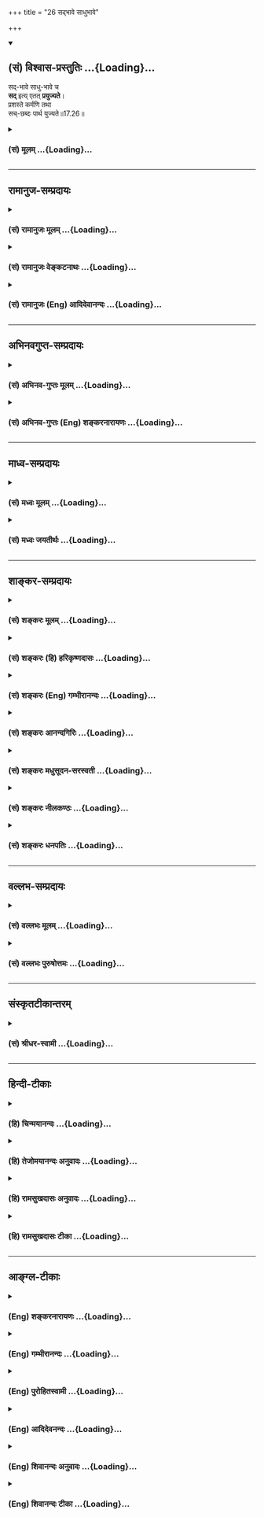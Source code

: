 +++
title = "26 सद्भावे साधुभावे"

+++
<div class="js_include" newlevelforh1="2" title="(सं) विश्वास-प्रस्तुतिः" unfilled url="/mahAbhAratam/shlokashaH/06-bhIShma-parva/03-bhagavad-gItA-parva/saMskRtam/vishvAsa-prastutiH/17_shraddhA-traya-vibhA/26_sadbhAve_sAdhubhA.md">
<details open><summary><h2>(सं) विश्वास-प्रस्तुतिः ...{Loading}...</h2></summary>

सद्-भावे साधु-भावे च  
**सद्** इत्य् एतत् **प्रयुज्यते**।  
प्रशस्ते कर्मणि तथा  
सच्-छब्दः पार्थ युज्यते॥17.26॥
</details>
</div>
<div class="js_include collapsed" newlevelforh1="3" title="(सं) मूलम्" unfilled url="/mahAbhAratam/shlokashaH/06-bhIShma-parva/03-bhagavad-gItA-parva/saMskRtam/mUlam/17_shraddhA-traya-vibhA/26_sadbhAve_sAdhubhA.md">
<details><summary><h3>(सं) मूलम् ...{Loading}...</h3></summary>

सद्भावे साधुभावे च सदित्येतत्प्रयुज्यते।  
प्रशस्ते कर्मणि तथा सच्छब्दः पार्थ युज्यते।।17.26।।
</details>
</div>


_________________
## रामानुज-सम्प्रदायः
<div class="js_include collapsed" newlevelforh1="3" title="(सं) रामानुजः मूलम्" unfilled url="/mahAbhAratam/shlokashaH/06-bhIShma-parva/03-bhagavad-gItA-parva/saMskRtam/rAmAnujaH/mUlam/17_shraddhA-traya-vibhA/26_sadbhAve_sAdhubhA.md">
<details><summary><h3>(सं) रामानुजः मूलम् ...{Loading}...</h3></summary>

।।17.26।।**सद्भावे** विद्यमानतायां **साधुभावे** कल्याणभावे **च**
सर्ववस्तुषु **सद् इति एतत्** पदं **प्रयुज्यते** लोकवेदयोः। **तथा**
केनचित् पुरुषेण अनुष्ठिते लौकिके **प्रशस्ते** कल्याणे कर्मणि सत्कर्म
इदम् इति **सच्छब्दो** **युज्यते** प्रयुज्यते इत्यर्थः।

</details>
</div>
<div class="js_include collapsed" newlevelforh1="3" title="(सं) रामानुजः वेङ्कटनाथः" unfilled url="/mahAbhAratam/shlokashaH/06-bhIShma-parva/03-bhagavad-gItA-parva/saMskRtam/rAmAnujaH/venkaTanAthaH/17_shraddhA-traya-vibhA/26_sadbhAve_sAdhubhA.md">
<details><summary><h3>(सं) रामानुजः वेङ्कटनाथः ...{Loading}...</h3></summary>

  
  
।।17.26।। त्रयाणां त्रिभिरन्वये प्रतिपिपादयिषितेसद्भावे साधुभावे च
इत्यप्रस्तुतोपन्यासः किमर्थः इत्यत्राऽऽह -- अथैषामिति। यथा
प्रयोगबलाद्विद्यमानत्वादिषु सच्छब्दप्रवृत्तिरङ्गीक्रियते; एवं
प्रस्तुतेऽपीत्यभिप्रायेणानेकार्थोदाहरणंविद्यमानतायामिति
असद्विलक्षणत्वरूपसत्त्वविषयो वा; वर्तमानत्वविषयो वा सद्भावशब्द इति भावः।
साधुकारी साधुर्भवति \[बृ.उ.4।4।5\] इत्यादिष्विवात्रापि साधुशब्दः
पुण्यादिरूपत्वपर इत्याहकल्याणभाव इति तच्छब्दान्वयेमोक्षकाङ्क्षिभिः इति
विशेषणात्। इह तुप्रशस्ते कर्मणि इति
प्रशस्ततामात्रनिमित्तवचनान्मोक्षेतरपुरुषार्थसाधनलक्षणतया सच्छब्दोऽत्र
व्युत्पाद्यत इति भावः। अत्यन्तविजातीयेष्वप्युक्तोपाधिद्वययोगे
सच्छब्दोऽनुवृत्त इत्यभिप्रायेणाऽऽह -- सर्ववस्तुष्विति। प्रयुज्यते
इत्यविशेषनिर्देशात् प्रयोगस्य सार्वत्रिकत्वेन दार्ढ्यं सूच्यत
इत्याहलोकवेदयोरिति। तथा इति प्रस्तुतासन्ने लौकिकोदाहरणार्थम् अन्यथा
पुनरुक्तिप्रसङ्गात्; इत्यभिप्रायेणाऽऽहलौकिक इति। साधुभावे इति
निर्दिष्टमेव निमित्तं प्रकृतासन्नोदाहरणान्तरे प्रशस्तशब्देनावतार्यत
इत्यभिप्रायेणाऽऽह -- कल्याण इति। धातुलीनार्थव्यञ्जनमात्रमुपसर्गेण
क्रियते। अतोऽत्र श्लोकेयुज्यतेप्रयुज्यते
इतिपदद्वयमेकार्थमित्याहप्रयुज्यत इत्यर्थ इति।  
  

</details>
</div>
<div class="js_include collapsed" newlevelforh1="3" title="(सं) रामानुजः (Eng) आदिदेवानन्दः" unfilled url="/mahAbhAratam/shlokashaH/06-bhIShma-parva/03-bhagavad-gItA-parva/saMskRtam/rAmAnujaH/english/AdidevAnandaH/17_shraddhA-traya-vibhA/26_sadbhAve_sAdhubhA.md">
<details><summary><h3>(सं) रामानुजः (Eng) आदिदेवानन्दः ...{Loading}...</h3></summary>

17.26 The word Sat is applied in Vedic and common usage, in respect of all contexts to express existence (Sadbhava) and auspiciousness
(Sadhubhava). Similarly, in relation to any praiseworthy worldly act,
viz., auspicious undertaking by someone, the word Sat is applied to express, 'This is a good act.'

</details>
</div>


_________________
## अभिनवगुप्त-सम्प्रदायः
<div class="js_include collapsed" newlevelforh1="3" title="(सं) अभिनव-गुप्तः मूलम्" unfilled url="/mahAbhAratam/shlokashaH/06-bhIShma-parva/03-bhagavad-gItA-parva/saMskRtam/abhinava-guptaH/mUlam/17_shraddhA-traya-vibhA/26_sadbhAve_sAdhubhA.md">
<details><summary><h3>(सं) अभिनव-गुप्तः मूलम् ...{Loading}...</h3></summary>

।।17.23 -- 17.27।। इदानीं ये गुणत्रितयसंकटोत्तीर्णधियः ते क्रियां
कथमाचरन्ति इति तादृक़्प्रकार उच्यते -- ओमित्यादि अभिधीयते इत्यन्तम्। ओं
तत् सत् इत्येभिस्त्रिभिः शब्दैर्ब्रह्मणो निर्देशः; संमुखीकरणम्। तत्र ओम्
इत्यनेन शास्त्रार्थोऽयमादेहसंबन्धमूरीकार्य इति सूच्यते। तत् इति
सर्वनामपदेन सामान्यमात्राभिधायिना विशेषपरामर्शमात्रासमर्थेन फलानभिसंधानं
ब्रह्मण्युच्यते अभिसंधानस्य विशेषपरिग्रहमन्तरेण अभावात्
सकलविशेषानुग्राहित्वेऽपि सकलफलसंधाने सर्वकर्तृतायामपि
विशिष्टफलायोगात्। सत् इत्यमुया श्रुत्या प्रशंसा अभिधीयते। क्रियमाणमपि इदं
यज्ञादिकं दुष्टम् इति बुद्ध्या क्रियमाणं तामसतामेति। विशिष्टफलाभिसंधानेन
च क्रियमाणं न च सत्; बन्धाधायकमेवेति। तस्मात् कर्तव्यमिदम् इति मन्वानाः
\[ फलविशेषमनभिसंदधानाः \] यज्ञादि कुर्वाणा अपि न बध्यन्ते।
अनेनैवाभिप्रायेण आदिपर्वण्युक्तम् -- तपो न कल्कोऽध्ययनं न कल्कः  
  
स्वाभाविको वेदविधिर्न कल्कः।  
  
प्रसह्य वित्ताहरणं न कल्क  
  
स्तान्येव भावोपहतानि कल्कः।।  
  
+++(M; Adi; Ch; 1; verse 210 )+++ इति। कल्कः; बन्धकः। स्वाभाविक इति --
ब्राह्मणेन निष्कारणं षडङ्गं +++(omits षडङ्गम् )+++ वेदादि अध्येतव्यम् इति।
प्रसह्य; शास्त्रलोकप्रसिद्धोचितया चेष्टया। भावेन; सत्त्वादिगुणत्रययोगिना
चित्तेन उपहतान्येतान्येव,+++(;N;K उपहतान्येव )+++ बन्धकानि; नान्यथा इति
तात्पर्यम्। अतो यज्ञादि यावच्छरीरभावितया कार्यमेव। तदर्थे \[ च \] हितं (
N;K विहितम् ) कर्म अर्जनादि। यदि वा ओम् इत्यनेन समुपशान्तसमस्तप्रपञ्चम्
तत् इत्यनेनोद्भिद्यमानविश्वतरङ्गपरामर्शमात्रात्मकेच्छास्वातन्त्र्य --
स्वभावम् सत् इत्यनेन इच्छास्वातन्त्र्यभरविजृम्भमाणभेदकम्; पूर्णत्वेऽपि
तावच्चित्रस्वभावतया भवनमिति प्रतिपाद्यते। तथाचोक्तम्,सद्भावे साधुभावे च
इति। तेन परमं प्रशान्तं +++(S परमप्रशान्तरूपं )+++ रूपं पुरस्कृत्य
दित्सायियक्षातितप्सात्मकेच्छातरङ्गसंगतं च मध्येकृत्य
दानयज्ञतपःक्रियाकारककलापपरिपूर्णं यच्चरमं वपुः इदमुल्लसितम्; एतत् खलु
समं त्रितयमनर्गलस्य स्वाभाविकं रूपम् इति कस्य किं कथं कुतः क्व +++(N omits
क्व )+++ केन फलं स्यादिति।

</details>
</div>
<div class="js_include collapsed" newlevelforh1="3" title="(सं) अभिनव-गुप्तः (Eng) शङ्करनारायणः" unfilled url="/mahAbhAratam/shlokashaH/06-bhIShma-parva/03-bhagavad-gItA-parva/saMskRtam/abhinava-guptaH/english/shankaranArAyaNaH/17_shraddhA-traya-vibhA/26_sadbhAve_sAdhubhA.md">
<details><summary><h3>(सं) अभिनव-गुप्तः (Eng) शङ्करनारायणः ...{Loading}...</h3></summary>

17.26 See Comment under 17.27

</details>
</div>


_________________
## माध्व-सम्प्रदायः
<div class="js_include collapsed" newlevelforh1="3" title="(सं) मध्वः मूलम्" unfilled url="/mahAbhAratam/shlokashaH/06-bhIShma-parva/03-bhagavad-gItA-parva/saMskRtam/madhvaH/mUlam/17_shraddhA-traya-vibhA/26_sadbhAve_sAdhubhA.md">
<details><summary><h3>(सं) मध्वः मूलम् ...{Loading}...</h3></summary>

।।17.26।। सद्भावशब्देन प्रजननं सूचितम्। मित्युक्त्वाऽनभिसन्धाय फलं
यज्ञदानतपआदिकृतामतिप्रीतेर्नामसाम्याद्ब्रह्मैव निष्पादितं भवतीत्याशयः।

</details>
</div>
<div class="js_include collapsed" newlevelforh1="3" title="(सं) मध्वः जयतीर्थः" unfilled url="/mahAbhAratam/shlokashaH/06-bhIShma-parva/03-bhagavad-gItA-parva/saMskRtam/madhvaH/jayatIrthaH/17_shraddhA-traya-vibhA/26_sadbhAve_sAdhubhA.md">
<details><summary><h3>(सं) मध्वः जयतीर्थः ...{Loading}...</h3></summary>

।।17.26।। सद्भावे सत्तायां इति प्रतीतिनिरासार्थमाह -- **सद्भावे**ति।
प्रजननं प्रागसतः सत्तापादनम्। यद्यपि सद्भावशब्दः सत्तामात्रवाची
तथाप्यत्र ब्रह्मणो जगज्जनकत्वस्य विवक्षितत्वात्सत्ताविशेषप्रजननपर इति
ज्ञायत इति प्रतिपादयितुं सूचितमित्युक्तम्। नन्वनेन यज्ञादीनां
केतिकर्तव्यता प्रतिपादिता भवता इत्यत आह -- **ओमि**ति।
उक्तोङ्कारार्थज्ञानपूर्वकं अनभिसन्धाय फलं ब्रह्माभिसन्धाय च
ब्रह्मज्ञानभक्तिपूर्वकं तद्विषयत्वेन निष्ठया वेदोक्तप्रकारेण ब्राह्मणैः
सहेत्यपि ग्राह्यम्। आदिपदेन जपादिग्रहणम्। षष्ठी तृतीयार्थे; नामसाम्यात्।
नामसाम्येनावगतात्तत्प्रतिमात्वात्। घटादीनामपि ब्रह्मप्रतिमात्वसाम्यात्को
विशेषो यज्ञादेः इत्यत उक्त**मतिप्रीते**रिति। ब्रह्मणः यज्ञादिषु
निष्पादितं प्रतिष्ठापितम्। अत एवं क्रियमाणे
यज्ञादिकं,सात्त्विकमन्यद्राजसं तामसं वेत्येवमितिकर्तव्यता प्रतिपादितेति
वाक्यशेषः। अत्र हिओं तत्सत् \[17।23\] इत्यनेन ब्रह्मणो यन्नामत्रयं
तद्यज्ञादेरपि वाचकमिति प्रतिपादितम्। तेन यज्ञादेर्ब्रह्मप्रतिमात्वं
सूचितम्। ब्राह्मणाः इत्यादिनोङ्कारं ब्रह्मणि यज्ञादौ च व्युत्पाद्य
तदुच्चारणाचार उक्तः। तेनार्थस्मरणपूर्वकमोङ्कारमुच्चार्य वेदोक्तप्रकारेण
ब्राह्मणैः सह यज्ञादिकं कार्यमिति सूचितम्। तत् इत्यनेन तच्छब्दो यज्ञादौ
ब्रह्मणि च व्युत्पादितः। तेन फलमनभिसन्धाय ब्रह्माभिसन्धाय चेति
लब्धम्। सद्भावः इत्यनेन सच्छब्दो ब्रह्मणि व्याख्यातः। तेन
ब्रह्मज्ञानपूर्वकमिति लभ्यते।

</details>
</div>


_________________
## शाङ्कर-सम्प्रदायः
<div class="js_include collapsed" newlevelforh1="3" title="(सं) शङ्करः मूलम्" unfilled url="/mahAbhAratam/shlokashaH/06-bhIShma-parva/03-bhagavad-gItA-parva/saMskRtam/shankaraH/mUlam/17_shraddhA-traya-vibhA/26_sadbhAve_sAdhubhA.md">
<details><summary><h3>(सं) शङ्करः मूलम् ...{Loading}...</h3></summary>

।।17.26।। --,**सद्भावे;** असतः सद्भावे यथा अविद्यमानस्य पुत्रस्य जन्मनि;
तथा **साधुभावे** च असद्वृत्तस्य असाधोः सद्वृत्तता साधुभावः तस्मिन्
साधुभावे **च सत् इत्येतत्** अभिधानं ब्रह्मणः **प्रयुज्यते** अभिधीयते।
**प्रशस्ते कर्मणि** विवाहादौ च **तथा सच्छब्दः पार्थ; युज्यते**
प्रयुज्यते इत्येतत्।।

</details>
</div>
<div class="js_include collapsed" newlevelforh1="3" title="(सं) शङ्करः (हि) हरिकृष्णदासः" unfilled url="/mahAbhAratam/shlokashaH/06-bhIShma-parva/03-bhagavad-gItA-parva/saMskRtam/shankaraH/hindI/harikRShNadAsaH/17_shraddhA-traya-vibhA/26_sadbhAve_sAdhubhA.md">
<details><summary><h3>(सं) शङ्करः (हि) हरिकृष्णदासः ...{Loading}...</h3></summary>

।।17.26।। ओम् और तत्शब्दका प्रयोग तो कहा गया अब सत्शब्दका प्रयोग कहा जाता
है --, अविद्यमान वस्तुके सद्भावमें यानी जैसे अविद्यमान पुत्रादिके
उत्पन्न होनेमें; तथा साधुभावमें अर्थात् बुरे आचरणोंवाले असाधु पुरुषका जो
सदाचारयुक्त हो जाना है; उसमें; सत् ऐसे इस ब्रह्मके नामका प्रयोग किया
जाता है अर्थात् वहाँ सत् शब्द कहा जाता है तथा हे पार्थ विवाह आदि
माङ्गलिक कर्मोंमें भी सत् शब्द प्रयुक्त होता अर्थात् ( उनमें भी ) सत्
शब्दका प्रयोग किया जाता है।

</details>
</div>
<div class="js_include collapsed" newlevelforh1="3" title="(सं) शङ्करः (Eng) गम्भीरानन्दः" unfilled url="/mahAbhAratam/shlokashaH/06-bhIShma-parva/03-bhagavad-gItA-parva/saMskRtam/shankaraH/english/gambhIrAnandaH/17_shraddhA-traya-vibhA/26_sadbhAve_sAdhubhA.md">
<details><summary><h3>(सं) शङ्करः (Eng) गम्भीरानन्दः ...{Loading}...</h3></summary>

17.26 Etat, this; sat iti, word sat, a name of Brahman; prayujyate, is
used, is uttered; sad-bhave, with regard to (something) coming into
being-with regard to coming into existence of something that was not
there, as for instance the birth of a son who was not there before; so
also sadhu-bhave, with regard to (someone) becoming good-sadhu-bhava
means coming to possess good conduct by an evil person who had bad
behaviour; with regard to that. Tatha, so also, O Son of Prtha; the
sat-sabdah, word sat; yujyate (-which is the same as prayujyate-), is
used; prasaste karmani, with regard to an auspicious rite, such as
mirage etc.

</details>
</div>
<div class="js_include collapsed" newlevelforh1="3" title="(सं) शङ्करः आनन्दगिरिः" unfilled url="/mahAbhAratam/shlokashaH/06-bhIShma-parva/03-bhagavad-gItA-parva/saMskRtam/shankaraH/AnandagiriH/17_shraddhA-traya-vibhA/26_sadbhAve_sAdhubhA.md">
<details><summary><h3>(सं) शङ्करः आनन्दगिरिः ...{Loading}...</h3></summary>

।।17.26।। वृत्तमनूद्यानन्तरश्लोकतात्पर्यमाह -- **तच्छब्दयोरिति।**

</details>
</div>
<div class="js_include collapsed" newlevelforh1="3" title="(सं) शङ्करः मधुसूदन-सरस्वती" unfilled url="/mahAbhAratam/shlokashaH/06-bhIShma-parva/03-bhagavad-gItA-parva/saMskRtam/shankaraH/madhusUdana-sarasvatI/17_shraddhA-traya-vibhA/26_sadbhAve_sAdhubhA.md">
<details><summary><h3>(सं) शङ्करः मधुसूदन-सरस्वती ...{Loading}...</h3></summary>

।।17.26।। तृतीयं सच्छब्दं व्याचष्टे द्वाभ्यां -- सद्भाव इति। सदेव
सोम्येदमग्र आसीत् इत्यादि श्रुतिप्रसिद्धं सदित्येतद्ब्रह्मणो नाम
सद्भावेऽविद्यमानत्वशङ्कायां विद्यमानत्वे साधुभावे चासधुत्वशङ्कायां
साधुत्वे च प्रयुज्यते शिष्टैः। तस्माद्वैगुण्यपरिहारेण यज्ञादेः साधुत्वं
तत्फस्य च विद्यमानत्वं कर्तुं क्षममेतदित्यर्थः। तथा सद्भावसाधुभावयोरिव
प्रशस्तेऽप्रतिबन्धेनाशुसुखजनके माङ्गलिके कर्मणि विवाहादौ सच्छब्दो हे
पार्थ;,युज्यते प्रयुज्यते तस्मादप्रतिबन्धेनाशु फलजनकत्वं वैगुण्यपरिहारेण
यज्ञादेः समर्थमेतन्नामेति,प्रशस्ततरमेतदित्यर्थः।

</details>
</div>
<div class="js_include collapsed" newlevelforh1="3" title="(सं) शङ्करः नीलकण्ठः" unfilled url="/mahAbhAratam/shlokashaH/06-bhIShma-parva/03-bhagavad-gItA-parva/saMskRtam/shankaraH/nIlakaNThaH/17_shraddhA-traya-vibhA/26_sadbhAve_sAdhubhA.md">
<details><summary><h3>(सं) शङ्करः नीलकण्ठः ...{Loading}...</h3></summary>

।।17.26।। तच्छब्दयोर्विनियोगमुक्त्वा सच्छब्दस्य विनियोगमाह द्वाभ्याम् --
**सद्भावे इति।** सद्भावे अस्तित्वे साधुभावे समीचीनत्वे सच्छब्दः सदिदं
कर्मेति प्रशस्ते कर्मणि सत्सत्त्वं वेदोक्तत्वादस्त्येवेति सच्छब्दः
प्रयुज्यते आस्तिकैः।

</details>
</div>
<div class="js_include collapsed" newlevelforh1="3" title="(सं) शङ्करः धनपतिः" unfilled url="/mahAbhAratam/shlokashaH/06-bhIShma-parva/03-bhagavad-gItA-parva/saMskRtam/shankaraH/dhanapatiH/17_shraddhA-traya-vibhA/26_sadbhAve_sAdhubhA.md">
<details><summary><h3>(सं) शङ्करः धनपतिः ...{Loading}...</h3></summary>

।।17.26।। तृतीयनाम्नो विनियोगमाह द्वाभ्यां -- सदिति। सतः सद्भावे
यथाऽविद्यमानस्य पुत्रस्य जन्म तथा साधुभावेऽसदृत्तस्यासाधोः सदृत्तिता
साधुमावस्तस्मिन्साधुभावे च सदित्येतत् ब्रह्मणोऽभिधानं
प्रयुज्यतेऽभिधीयते। तथा प्रश्ते कर्मणि विवाहादौ च स सच्छब्दः प्रयुज्यते;
पृथापुत्रे पार्थशब्दो यथेति सचयन्नाह -- पार्थेति।

</details>
</div>


_________________
## वल्लभ-सम्प्रदायः
<div class="js_include collapsed" newlevelforh1="3" title="(सं) वल्लभः मूलम्" unfilled url="/mahAbhAratam/shlokashaH/06-bhIShma-parva/03-bhagavad-gItA-parva/saMskRtam/vallabhaH/mUlam/17_shraddhA-traya-vibhA/26_sadbhAve_sAdhubhA.md">
<details><summary><h3>(सं) वल्लभः मूलम् ...{Loading}...</h3></summary>

।।17.26।। सदित्यस्यान्वयप्रकारं लोके शब्दव्युत्पत्तिसिद्ध्या दर्शयति --
सद्भाव इति। अस्तीति सत् तस्मिन्भावे। अत्र भावो नाम वस्तु अन्यथा
तत्रान्वस्थितिः स्यात् तेनसद्भावः इत्यत्र सत्पदेनाविर्भूतं भावो
वस्त्वित्यभिधीयते। साधुभावे साधुत्वे च सदिति प्रयुज्यते। प्रशस्ते कर्मणि
च सतो व्यापकस्य ब्रह्मणः,सर्वत्वश्रवणादेव तथा तथा प्रयोगः
सर्वत्रोपपद्यते।

</details>
</div>
<div class="js_include collapsed" newlevelforh1="3" title="(सं) वल्लभः पुरुषोत्तमः" unfilled url="/mahAbhAratam/shlokashaH/06-bhIShma-parva/03-bhagavad-gItA-parva/saMskRtam/vallabhaH/puruShottamaH/17_shraddhA-traya-vibhA/26_sadbhAve_sAdhubhA.md">
<details><summary><h3>(सं) वल्लभः पुरुषोत्तमः ...{Loading}...</h3></summary>

  
  
।।17.26।। लौकिकसत्सु सदिति नाम तत्सम्पादकं भवतीत्याह -- सद्भाव इति।
सद्भावे आस्तिक्यभावे साधुभावे उत्तमत्वभावे चसत् इत्येतन्नाम प्रयुज्यते
तथा प्रशस्ते कर्मणि भगवदर्थके कर्मणि हे पार्थसत् इतिशब्दो युज्यते युक्तो
भवतीति भावः।  
  

</details>
</div>


_________________
## संस्कृतटीकान्तरम्
<div class="js_include collapsed" newlevelforh1="3" title="(सं) श्रीधर-स्वामी" unfilled url="/mahAbhAratam/shlokashaH/06-bhIShma-parva/03-bhagavad-gItA-parva/saMskRtam/shrIdhara-svAmI/17_shraddhA-traya-vibhA/26_sadbhAve_sAdhubhA.md">
<details><summary><h3>(सं) श्रीधर-स्वामी ...{Loading}...</h3></summary>

।।17.26।। सच्छब्दस्य प्राशस्त्यमाह **--** **सद्भाव इति द्वाभ्याम्।**
सद्भावे अस्तित्वे देवदत्तस्य पुत्रादिकमस्तीत्यस्मिन्नर्थे; साधुभावे च
साधुत्वे देवदत्तस्य पुत्रादिश्रेष्ठमित्यस्मिन्नर्थे सदित्येतत्पदं
प्रयुज्यते। प्रशस्ते माङ्गलिके विवाहादिकर्मणि च सदिदं कर्मेति सच्छब्दो
युज्यते प्रयुज्यते संगच्छत इति वा।

</details>
</div>


_________________
## हिन्दी-टीकाः
<div class="js_include collapsed" newlevelforh1="3" title="(हि) चिन्मयानन्दः" unfilled url="/mahAbhAratam/shlokashaH/06-bhIShma-parva/03-bhagavad-gItA-parva/hindI/chinmayAnandaH/17_shraddhA-traya-vibhA/26_sadbhAve_sAdhubhA.md">
<details><summary><h3>(हि) चिन्मयानन्दः ...{Loading}...</h3></summary>

।।17.26।। सत्यता और साधुता तथा कर्म की प्रशस्तता को सत् शब्द के द्वारा
लक्षित किया जाता है। हम सब आपेक्षिक सत्यत्व वाले जगत् में रहते हैं।
हमारे लिए यह स्वाभाविक है कि अपने शरीर; मन और बुद्धि के द्वारा अनुभूयमान
इस जगत् को ही हम पारमार्थिक सत्य समझ लें। अत सत् शब्द के द्वारा हमें यह
स्मरण कराया जाता है कि पारमार्थिक सत्य इस आपेक्षिक सत्य रूप जगत् का भी
अधिष्ठान है।

</details>
</div>
<div class="js_include collapsed" newlevelforh1="3" title="(हि) तेजोमयानन्दः अनुवादः" unfilled url="/mahAbhAratam/shlokashaH/06-bhIShma-parva/03-bhagavad-gItA-parva/hindI/tejomayAnandaH/anuvAdaH/17_shraddhA-traya-vibhA/26_sadbhAve_sAdhubhA.md">
<details><summary><h3>(हि) तेजोमयानन्दः अनुवादः ...{Loading}...</h3></summary>

।।17.26।। हे पार्थ ! सत्य भाव व साधुभाव में 'सत्' शब्द का प्रयोग किया
जाता है, और प्रशस्त (श्रेष्ठ, शुभ) कर्म में 'सत्' शब्द प्रयुक्त होता
है।।

</details>
</div>
<div class="js_include collapsed" newlevelforh1="3" title="(हि) रामसुखदासः अनुवादः" unfilled url="/mahAbhAratam/shlokashaH/06-bhIShma-parva/03-bhagavad-gItA-parva/hindI/rAmasukhadAsaH/anuvAdaH/17_shraddhA-traya-vibhA/26_sadbhAve_sAdhubhA.md">
<details><summary><h3>(हि) रामसुखदासः अनुवादः ...{Loading}...</h3></summary>

।।17.26।। हे पार्थ ! परमात्माके 'सत्'--इस नामका सत्तामात्रमें और श्रेष्ठ
भावमें प्रयोग किया जाता है तथा प्रशंसनीय कर्मके साथ 'सत्' शब्द जोड़ा
जाता है।

</details>
</div>
<div class="js_include collapsed" newlevelforh1="3" title="(हि) रामसुखदासः टीका" unfilled url="/mahAbhAratam/shlokashaH/06-bhIShma-parva/03-bhagavad-gItA-parva/hindI/rAmasukhadAsaH/TIkA/17_shraddhA-traya-vibhA/26_sadbhAve_sAdhubhA.md">
<details><summary><h3>(हि) रामसुखदासः टीका ...{Loading}...</h3></summary>

।।17.26।।***व्याख्या --***  **सद्भावे --** परमत्मा हैं इस प्रकार
परमात्माकी सत्ता(होनेपन) का नाम सद्भाव है। उस परमात्माके सगुणनिर्गुण;
साकारनिराकार आदि जितने रूप हैं और सगुणसाकारमें भी उसके विष्णु; राम;
कृष्ण; शिव; शक्ति; गणेश; सूर्य आदि जितने अवतार हैं; वे सबकेसब सद्भाव के
अन्तर्गत हैं। इस प्रकार जिसका किसी देश; काल; वस्तु आदिमें कभी अभाव नहीं
होता; ऐसे परमात्माके जो अनेक रूप हैं; अनेक नाम हैं; अनेक तरहकी लीलाएँ
हैं; वे सबकेसब सद्भाव के अन्तर्गत हैं।**साधुभावे --** परमात्मप्राप्तिके
लिये अलगअलग सम्प्रदायोंमें अलगअलग जितने साधन बताये गये हैं; उनमें हृदयके
जो दया; क्षमा आदि श्रेष्ठ; उत्तम भाव हैं; वे सबकेसब साधुभाव के अन्तर्गत
हैं।**सदित्येतत्प्रयुज्यते --** सत्तामें और श्रेष्ठतामें सत् शब्दका
प्रयोग किया जाता है अर्थात् जो सदा है; जिसमें,कभी किञ्चिन्मात्र भी कमी
और अभाव नहीं होता -- ऐसे परमात्माके लिये और उस परमात्माकी प्राप्तिके
लिये दैवीसम्पत्तिके जो सत्य; क्षमा; उदारता; त्याग आदि श्रेष्ठ गुण हैं;
उनके लिये सत् शब्दका प्रयोग किया जाता है जैसे -- सत्तत्त्व; सद्गुण;
सद्भाव आदि।**प्रशस्ते कर्मणि तथा सच्छब्दः पार्थ युज्यते --**
परमात्मप्राप्तिके लिये अलगअलग सम्प्रदायोंमें अलगअलग जितने साधन बताये गये
हैं; उनमें क्रियारूपसे जितने श्रेष्ठ आचरण हैं; वे सबकेसब **प्रशस्ते
कर्मणि** के अन्तर्गत हैं। इसी प्रकार शास्त्रविधिके अनुसार यज्ञोपवीत;
विवाह आदि संस्कार अन्नदान; भूमिदान; गोदान आदि दान और कुआँबावड़ी खुदवाना;
धर्मशाला बनवाना; मन्दिर बनवाना; बगीचा लगवाना आदि श्रेष्ठ कर्म भी
**प्रशस्ते कर्मणि** के अन्तर्गत आते हैं। इन सब श्रेष्ठ आचरणोंमें;
श्रेष्ठ कर्मोंमें सत् शब्दका प्रयोग किया जाता है जैसे -- सदाचार;
सत्कर्म; सत्सेवा; सद्व्यवहार आदि।

</details>
</div>


_________________
## आङ्ग्ल-टीकाः
<div class="js_include collapsed" newlevelforh1="3" title="(Eng) शङ्करनारायणः" unfilled url="/mahAbhAratam/shlokashaH/06-bhIShma-parva/03-bhagavad-gItA-parva/english/shankaranArAyaNaH/17_shraddhA-traya-vibhA/26_sadbhAve_sAdhubhA.md">
<details><summary><h3>(Eng) शङ्करनारायणः ...{Loading}...</h3></summary>

17.26. In the sense of 'right one' (or 'manifesting as being') and in the sense of 'proper one' (or 'manifesting perfectly'), this word SAT is employed. Likewise the word SAT is used with regard to the praiseworthy act; O son of Prtha !

</details>
</div>
<div class="js_include collapsed" newlevelforh1="3" title="(Eng) गम्भीरानन्दः" unfilled url="/mahAbhAratam/shlokashaH/06-bhIShma-parva/03-bhagavad-gItA-parva/english/gambhIrAnandaH/17_shraddhA-traya-vibhA/26_sadbhAve_sAdhubhA.md">
<details><summary><h3>(Eng) गम्भीरानन्दः ...{Loading}...</h3></summary>

17.26 This word sat is used with regard to (something) coming into being and with regard to (someone) becoming good. So also, O son of Prtha, the word sat is used with regard to an auspicious rite.

</details>
</div>
<div class="js_include collapsed" newlevelforh1="3" title="(Eng) पुरोहितस्वामी" unfilled url="/mahAbhAratam/shlokashaH/06-bhIShma-parva/03-bhagavad-gItA-parva/english/purohitasvAmI/17_shraddhA-traya-vibhA/26_sadbhAve_sAdhubhA.md">
<details><summary><h3>(Eng) पुरोहितस्वामी ...{Loading}...</h3></summary>

17.26 Sat' means Reality or the highest Good, and also, O Arjuna, it is used to mean an action of exceptional merit.

</details>
</div>
<div class="js_include collapsed" newlevelforh1="3" title="(Eng) आदिदेवनन्दः" unfilled url="/mahAbhAratam/shlokashaH/06-bhIShma-parva/03-bhagavad-gItA-parva/english/AdidevanandaH/17_shraddhA-traya-vibhA/26_sadbhAve_sAdhubhA.md">
<details><summary><h3>(Eng) आदिदेवनन्दः ...{Loading}...</h3></summary>

17.26 This term Sat is used in the sense of existence and goodness. And so also, O Arjuna, the word Sat is applied to an auspicious action.

</details>
</div>
<div class="js_include collapsed" newlevelforh1="3" title="(Eng) शिवानन्दः अनुवादः" unfilled url="/mahAbhAratam/shlokashaH/06-bhIShma-parva/03-bhagavad-gItA-parva/english/shivAnandaH/anuvAdaH/17_shraddhA-traya-vibhA/26_sadbhAve_sAdhubhA.md">
<details><summary><h3>(Eng) शिवानन्दः अनुवादः ...{Loading}...</h3></summary>

17.26 The word ï1Satï1 is used in the sense of reality and of goodness;
and so also, O Arjuna, the word ï1Satï1 is used in the sense of an auspicious act.

</details>
</div>
<div class="js_include collapsed" newlevelforh1="3" title="(Eng) शिवानन्दः टीका" unfilled url="/mahAbhAratam/shlokashaH/06-bhIShma-parva/03-bhagavad-gItA-parva/english/shivAnandaH/TIkA/17_shraddhA-traya-vibhA/26_sadbhAve_sAdhubhA.md">
<details><summary><h3>(Eng) शिवानन्दः टीका ...{Loading}...</h3></summary>

17.26 सद्भावे in the sense of reality; साधुभावे in the sense of goodness; च and; सत् Sat; इति thus; एतत् this; प्रयुज्यते is used;
प्रशस्ते auspicious; कर्मणि (in the sense of) an act; तथा so also; सत्
Sat; शब्दः word; पार्थ O Partha; युज्यते is used.Commentary Satbhava That which is unchanging amidst the changing; that which is permanent amidst the impermanent; that which exists in the past; present and future is Sat the reality behind the everchanging names and forms is Sat the substratum in which the everchanging forms inhere is Sat.
Meritorious action is Sat.Sadhubhava An attribute of harmony with nature; so that the worlds cycle moves smoothly.The word Sat is powerful enough to make a defective action perfect and complete. When a good action is likely to be rendered Asat or bad owing to a single defect;
the use of the word Sat makes it free from defects and brings it to a successful termination. The word Sat removes the evil ality of the action as it has the power of purifying and rendering the act perfect.Sat is Existence Absolute. Sat is Para Brahman. Sat is the inexpressible symbol of that mysterious indescribable; illimitable;
indivisible; selfluminous; immortal Brahman.The word Sat is used when you wish to express the reality of an object which is unreal or which is relatively real; as for instance; the birth of a son who is unreal or relatively real in telling that a man is one of good conduct when his conduct is not good or is only relatively good; and in expressing that an act is auspicious; when it is not auspicious or only relatively auspicious.Brahman alone is real. It alone really exists. But we say when a son is born to Mr. Govindan that Mr. Govindans son has come into existence. From the viewpoint of Brahman or Existence Absolute; Mr.
Govindans son never exists.The word Sat which is only applied to Brahman is used also for Mr. Govindans son who is unreal or relatively real.
Brahman alone is absolutely good and absolutely auspicious. But the,word Sat that can properly be applied to Brahman alone is applied to an act which is not auspicious or which is only relatively auspicious. The use of Sat renders the imperfectly performed actions perfect.

</details>
</div>

